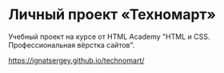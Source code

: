# Личный проект «Техномарт»

Учебный проект на курсе от HTML Academy "HTML и CSS. Профессиональная вёрстка сайтов".

https://ignatsergey.github.io/technomart/

